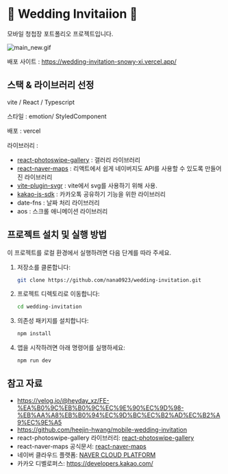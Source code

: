 # 💌 Wedding Invitaiion 💌

모바일 청첩장 포트폴리오 프로젝트입니다.

![main_new.gif](main_new.gif)

배포 사이트 : https://wedding-invitation-snowy-xi.vercel.app/

## 스택 & 라이브러리 선정

vite / React / Typescript

스타일 : emotion/ StyledComponent

배포 : vercel

라이브러리 :

- [react-photoswipe-gallery](https://www.npmjs.com/package/react-photoswipe-gallery) : 갤러리 라이브러리
- [react-naver-maps](https://zeakd.github.io/react-naver-maps/) : 리액트에서 쉽게 네이버지도 API를 사용할 수 있도록 만들어진 라이브러리
- [vite-plugin-svgr](https://www.npmjs.com/package/vite-plugin-svgr) : vite에서 svg를 사용하기 위해 사용.
- [kakao-js-sdk](https://developers.kakao.com/docs/latest/ko/kakaologin/js) : 카카오톡 공유하기 기능을 위한 라이브러리
- date-fns : 날짜 처리 라이브러리
- aos : 스크롤 애니메이션 라이브러리

## 프로젝트 설치 및 실행 방법

이 프로젝트를 로컬 환경에서 실행하려면 다음 단계를 따라 주세요.

1. 저장소를 클론합니다:

   ```bash
   git clone https://github.com/nana0923/wedding-invitation.git
   ```

2. 프로젝트 디렉토리로 이동합니다:

   ```bash
   cd wedding-invitation
   ```

3. 의존성 패키지를 설치합니다:

   ```bash
   npm install
   ```

4. 앱을 시작하려면 아래 명령어를 실행하세요:

   ```bash
   npm run dev
   ```

## 참고 자료

- https://velog.io/@heyday_xz/FE-%EA%B0%9C%EB%B0%9C%EC%9E%90%EC%9D%98-%EB%AA%A8%EB%B0%94%EC%9D%BC%EC%B2%AD%EC%B2%A9%EC%9E%A5
- https://github.com/heejin-hwang/mobile-wedding-invitation
- react-photoswipe-gallery 라이브러리: [react-photoswipe-gallery](https://www.npmjs.com/package/react-photoswipe-gallery)
- react-naver-maps 공식문서: [react-naver-maps](https://zeakd.github.io/react-naver-maps/)
- 네이버 클라우드 플랫폼: [NAVER CLOUD PLATFORM](https://console.ncloud.com/naver-service/application)
- 카카오 디벨로퍼스: https://developers.kakao.com/

